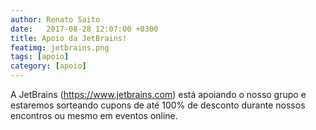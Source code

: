 ```yaml
---
author: Renato Saito
date:   2017-08-28 12:07:00 +0300
title: Apoio da JetBrains!
featimg: jetbrains.png
tags: [apoio]
category: [apoio]
---
```

A JetBrains (https://www.jetbrains.com) está apoiando o nosso grupo e estaremos sorteando cupons de até 100% de desconto durante nossos encontros ou mesmo em eventos online.
